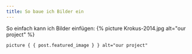 ```yaml
---
title: So baue ich Bilder ein
---
```


So einfach kann ich Bilder einfügen:
{% picture Krokus-2014.jpg alt="our project" %}

` picture { { post.featured_image } } alt="our project" `
